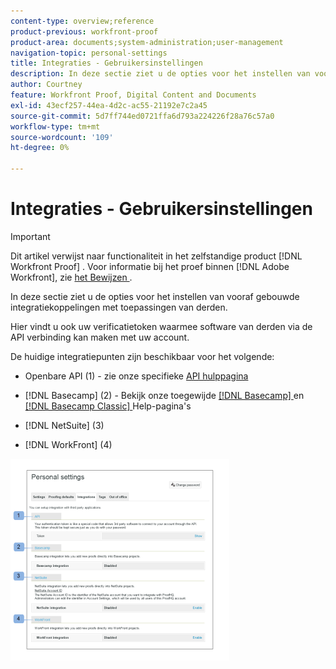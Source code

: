 ```yaml
---
content-type: overview;reference
product-previous: workfront-proof
product-area: documents;system-administration;user-management
navigation-topic: personal-settings
title: Integraties - Gebruikersinstellingen
description: In deze sectie ziet u de opties voor het instellen van vooraf gebouwde integratiekoppelingen met toepassingen van derden.
author: Courtney
feature: Workfront Proof, Digital Content and Documents
exl-id: 43ecf257-44ea-4d2c-ac55-21192e7c2a45
source-git-commit: 5d7ff744ed0721ffa6d793a224226f28a76c57a0
workflow-type: tm+mt
source-wordcount: '109'
ht-degree: 0%

---
```


# Integraties - Gebruikersinstellingen

>[!IMPORTANT]
>
>Dit artikel verwijst naar functionaliteit in het zelfstandige product [!DNL Workfront Proof] . Voor informatie bij het proef binnen [!DNL Adobe Workfront], zie [ het Bewijzen ](../../../review-and-approve-work/proofing/proofing.md).

In deze sectie ziet u de opties voor het instellen van vooraf gebouwde integratiekoppelingen met toepassingen van derden.

Hier vindt u ook uw verificatietoken waarmee software van derden via de API verbinding kan maken met uw account.

De huidige integratiepunten zijn beschikbaar voor het volgende:

* Openbare API (1) - zie onze specifieke [ API hulppagina ](https://api.proofhq.com/)
* [!DNL Basecamp] (2) - Bekijk onze toegewijde [[!DNL Basecamp] ](https://support.workfront.com/hc/en-us/sections/115000911927-Basecamp) en [[!DNL Basecamp Classic] ](https://support.workfront.com/hc/en-us/categories/115000588707-Basecamp-Classic) Help-pagina&#39;s

* [!DNL NetSuite] (3)
* [!DNL WorkFront] (4)

![ Integrations_tab_-_Personal_Settings.png ](assets/integrations-tab---personal-settings-350x323.png)
